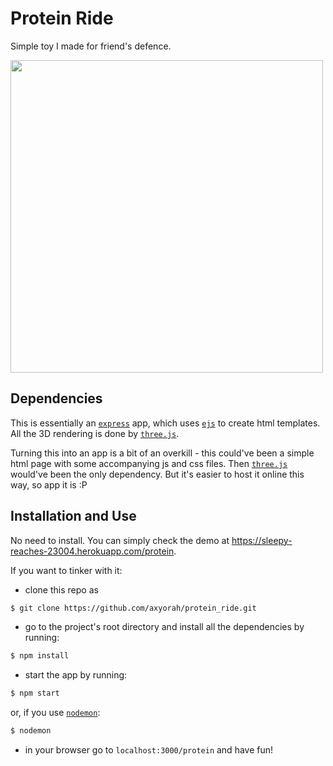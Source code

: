 # Protein Ride

Simple toy I made for friend's defence.

<img width=500 src="public/imgs/demo.gif">

## Dependencies
This is essentially an [`express`](https://expressjs.com/) app, which uses [`ejs`](https://ejs.co/) to create html templates. All the 3D rendering is done by [`three.js`](https://threejs.org/). 

Turning this into an app is a bit of an overkill - this could've been a simple html page with some accompanying js and css files. Then [`three.js`](https://threejs.org/) would've been the only dependency. But it's easier to host it online this way, so app it is :P

## Installation and Use
No need to install. You can simply check the demo at https://sleepy-reaches-23004.herokuapp.com/protein.

If you want to tinker with it:
- clone this repo as
```bash 
$ git clone https://github.com/axyorah/protein_ride.git
```
- go to the project's root directory and install all the dependencies by running:
``` bash
$ npm install 
```
- start the app by running:
```bash
$ npm start
```
or, if you use [`nodemon`](https://www.npmjs.com/package/nodemon):
```bash
$ nodemon
```
- in your browser go to `localhost:3000/protein` and have fun!